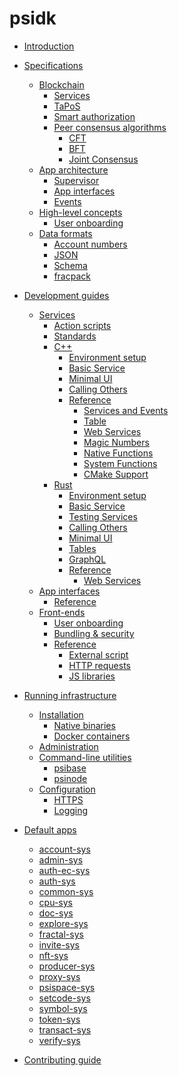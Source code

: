 # psidk

- [Introduction](README.md)

- [Specifications](specifications/README.md)
  - [Blockchain](specifications/blockchain/README.md)
    - [Services](specifications/blockchain/services.md)
    - [TaPoS](specifications/blockchain/tapos.md)
    - [Smart authorization](specifications/blockchain/smart-authorization.md)
    - [Peer consensus algorithms](specifications/blockchain/peer-consensus/README.md)
      - [CFT](specifications/blockchain/peer-consensus/cft.md)
      - [BFT](specifications/blockchain/peer-consensus/bft.md)
      - [Joint Consensus](specifications/blockchain/peer-consensus/joint-consensus.md)
  - [App architecture](specifications/app-architecture/README.md)
    - [Supervisor](specifications/app-architecture/supervisor.md)
    - [App interfaces](specifications/app-architecture/app-interfaces.md)
    - [Events](specifications/app-architecture/events.md)
  - [High-level concepts]()
    - [User onboarding](specifications/concepts/user-onboarding.md)
  - [Data formats]()
    - [Account numbers](specifications/data-formats/account-numbers.md)
    - [JSON](specifications/data-formats/json.md)
    - [Schema](specifications/data-formats/schema.md)
    - [fracpack](specifications/data-formats/fracpack.md)    

- [Development guides](development/README.md)
  - [Services](development/services/README.md)
    - [Action scripts](development/services/action-scripts.md)
    - [Standards](development/services/standards.md)
    - [C++](development/services/cpp-service/README.md)
      - [Environment setup](development/services/cpp-service/setup.md)
      - [Basic Service](development/services/cpp-service/basic/README.md)
      - [Minimal UI](development/services/cpp-service/minimal-ui/README.md)
      - [Calling Others](development/services/cpp-service/calling/README.md)
      - [Reference]()
        - [Services and Events](development/services/cpp-service/reference/services-events.md)
        - [Table](development/services/cpp-service/reference/table.md)
        - [Web Services](development/services/cpp-service/reference/web-services.md)
        - [Magic Numbers](development/services/cpp-service/reference/magic-numbers.md)
        - [Native Functions](development/services/cpp-service/reference/native-functions.md)
        - [System Functions](development/services/cpp-service/reference/system.md)
        - [CMake Support](development/services/cpp-service/reference/cmake.md)
    - [Rust](development/services/rust-service/README.md)
      - [Environment setup](development/services/rust-service/setup.md)
      - [Basic Service](development/services/rust-service/basic/README.md)
      - [Testing Services](development/services/rust-service/testing.md)
      - [Calling Others](development/services/rust-service/calling.md)
      - [Minimal UI](development/services/rust-service/minimal-ui.md)
      - [Tables](development/services/rust-service/tables.md)
      - [GraphQL](development/services/rust-service/graphql.md)
      - [Reference]()
        - [Web Services](development/services/rust-service/reference/web-services.md)
  - [App interfaces]()
    - [Reference](development/app-interfaces/reference/README.md)
  - [Front-ends](development/front-ends/README.md)
    - [User onboarding]()
    - [Bundling & security](development/front-ends/bundling.md)
    - [Reference]()
      - [External script](development/front-ends/reference/external.md)
      - [HTTP requests](development/front-ends/reference/http-requests.md)
      - [JS libraries](development/front-ends/reference/js-libraries.md)

- [Running infrastructure](run-infrastructure/README.md)
  - [Installation]()
    - [Native binaries]()
    - [Docker containers]()
  - [Administration](run-infrastructure/administration.md)
  - [Command-line utilities](run-infrastructure/cli/README.md)
    - [psibase](run-infrastructure/cli/psibase.md)
    - [psinode](run-infrastructure/cli/psinode.md)
  - [Configuration]()
    - [HTTPS](run-infrastructure/configuration/https.md)
    - [Logging](run-infrastructure/configuration/logging.md)

- [Default apps](default-apps/README.md)
  - [account-sys](default-apps/account-sys.md)
  - [admin-sys](default-apps/admin-sys.md)
  - [auth-ec-sys](default-apps/auth-ec-sys.md)
  - [auth-sys](default-apps/auth-sys.md)
  - [common-sys](default-apps/common-sys.md)
  - [cpu-sys]()
  - [doc-sys](default-apps/doc-sys.md)
  - [explore-sys]()
  - [fractal-sys]()
  - [invite-sys](default-apps/invite-sys.md)
  - [nft-sys]()
  - [producer-sys]()
  - [proxy-sys](default-apps/proxy-sys.md)
  - [psispace-sys](default-apps/psispace-sys.md)
  - [setcode-sys]()
  - [symbol-sys]()
  - [token-sys]()
  - [transact-sys](default-apps/transact-sys.md)
  - [verify-sys]()

- [Contributing guide](contribute/README.md)